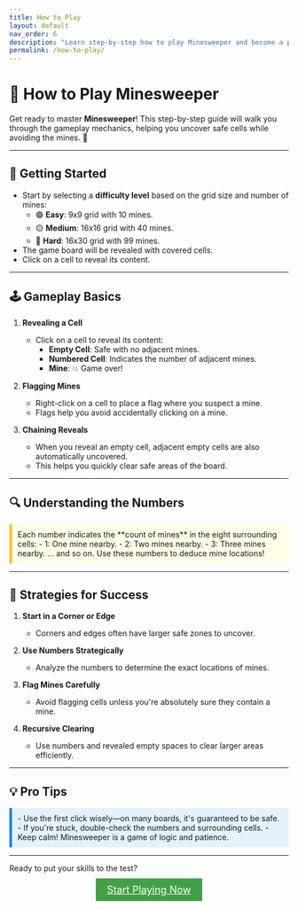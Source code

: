 ```yaml
---
title: How to Play
layout: default
nav_order: 6
description: "Learn step-by-step how to play Minesweeper and become a pro!"
permalink: /how-to-play/
---
```


# 🎲 **How to Play Minesweeper**

Get ready to master **Minesweeper**! This step-by-step guide will walk you through the gameplay mechanics, helping you uncover safe cells while avoiding the mines. 🚀

---

## 🏁 **Getting Started**  

- Start by selecting a **difficulty level** based on the grid size and number of mines:  
  - 🟢 **Easy**: 9x9 grid with 10 mines.  
  - 🟡 **Medium**: 16x16 grid with 40 mines.  
  - 🔴 **Hard**: 16x30 grid with 99 mines.  
- The game board will be revealed with covered cells.  
- Click on a cell to reveal its content.
</div>

---

## 🕹️ **Gameplay Basics**  

1. **Revealing a Cell**  
   - Click on a cell to reveal its content:  
     - **Empty Cell**: Safe with no adjacent mines.  
     - **Numbered Cell**: Indicates the number of adjacent mines.  
     - **Mine**: 💥 Game over!  

2. **Flagging Mines**  
   - Right-click on a cell to place a flag where you suspect a mine.  
   - Flags help you avoid accidentally clicking on a mine.

3. **Chaining Reveals**  
   - When you reveal an empty cell, adjacent empty cells are also automatically uncovered.  
   - This helps you quickly clear safe areas of the board.  

---

## 🔍 **Understanding the Numbers**  

<div style="background-color: #fffde7; padding: 10px; border-left: 5px solid #fbc02d;">
Each number indicates the **count of mines** in the eight surrounding cells:  
- 1: One mine nearby.  
- 2: Two mines nearby.  
- 3: Three mines nearby.  
... and so on. Use these numbers to deduce mine locations!
</div>

---

## 🔑 **Strategies for Success**  

1. **Start in a Corner or Edge**  
   - Corners and edges often have larger safe zones to uncover.  

2. **Use Numbers Strategically**  
   - Analyze the numbers to determine the exact locations of mines.  

3. **Flag Mines Carefully**  
   - Avoid flagging cells unless you're absolutely sure they contain a mine.

4. **Recursive Clearing**  
   - Use numbers and revealed empty spaces to clear larger areas efficiently.

---

## 💡 **Pro Tips**  

<div style="background-color: #e3f2fd; padding: 10px; border-left: 5px solid #1e88e5;">
- Use the first click wisely—on many boards, it's guaranteed to be safe.  
- If you're stuck, double-check the numbers and surrounding cells.  
- Keep calm! Minesweeper is a game of logic and patience.  
</div>

---

Ready to put your skills to the test?  
<div style="text-align: center; margin-top: 20px;">
  <a href="/start/" class="btn btn-primary" style="background-color: #43a047; color: white; padding: 10px 20px; font-size: 18px;">Start Playing Now</a>
</div>

